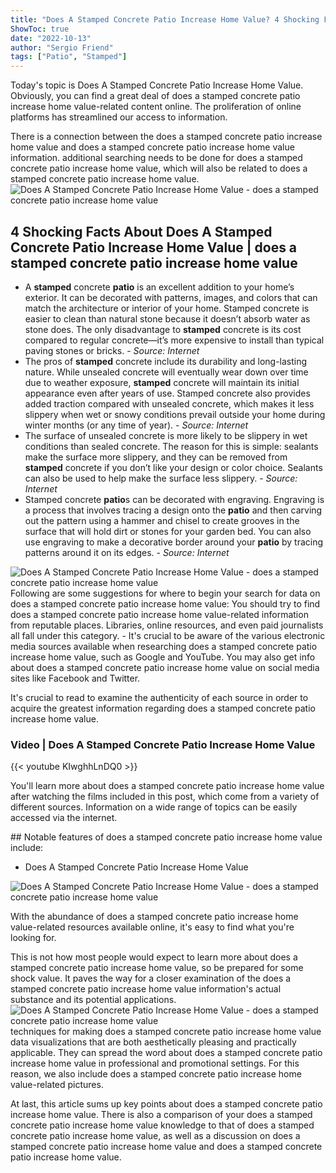 ```yaml
---
title: "Does A Stamped Concrete Patio Increase Home Value? 4 Shocking Facts"
ShowToc: true 
date: "2022-10-13"
author: "Sergio Friend" 
tags: ["Patio", "Stamped"]
---
```


	
Today's topic is Does A Stamped Concrete Patio Increase Home Value. Obviously, you can find a great deal of does a stamped concrete patio increase home value-related content online. The proliferation of online platforms has streamlined our access to information.

There is a connection between the does a stamped concrete patio increase home value and does a stamped concrete patio increase home value information. additional searching needs to be done for does a stamped concrete patio increase home value, which will also be related to does a stamped concrete patio increase home value.
<img loading="lazy" src="http://tampaconcretestaining.com/wp-content/uploads/stamped-concrete-driveway.jpg" onerror="this.onerror=null;this.src='https://blogger.googleusercontent.com/img/a/AVvXsEhe7F7TRXHtjiKvHb5vS7DmnxvpHiDyoYyYvm1nHB3Qp2_w3BnM6A2eq4v7FYxCC9bfZt3a9vIMtAYEKUiaDQbHMg-ViyGmRIj39MLp0bGFfgfYw1Dc9q_H-T0wiTm3l0Uq42dETrN9eC8aGJ9_IORZsxST1AcLR7np1koOfcc7tnHa4S8Mwz_xD9d0=s16000';" alt="Does A Stamped Concrete Patio Increase Home Value - does a stamped concrete patio increase home value" >

## 4 Shocking Facts About Does A Stamped Concrete Patio Increase Home Value | does a stamped concrete patio increase home value
-   A **stamped** concrete **patio** is an excellent addition to your home’s exterior. It can be decorated with patterns, images, and colors that can match the architecture or interior of your home. Stamped concrete is easier to clean than natural stone because it doesn’t absorb water as stone does. The only disadvantage to **stamped** concrete is its cost compared to regular concrete—it’s more expensive to install than typical paving stones or bricks. - <cite>Source: Internet</cite>
-   The pros of **stamped** concrete include its durability and long-lasting nature. While unsealed concrete will eventually wear down over time due to weather exposure, **stamped** concrete will maintain its initial appearance even after years of use. Stamped concrete also provides added traction compared with unsealed concrete, which makes it less slippery when wet or snowy conditions prevail outside your home during winter months (or any time of year). - <cite>Source: Internet</cite>
-   The surface of unsealed concrete is more likely to be slippery in wet conditions than sealed concrete. The reason for this is simple: sealants make the surface more slippery, and they can be removed from **stamped** concrete if you don’t like your design or color choice. Sealants can also be used to help make the surface less slippery. - <cite>Source: Internet</cite>
-   Stamped concrete **patio**s can be decorated with engraving. Engraving is a process that involves tracing a design onto the **patio** and then carving out the pattern using a hammer and chisel to create grooves in the surface that will hold dirt or stones for your garden bed. You can also use engraving to make a decorative border around your **patio** by tracing patterns around it on its edges. - <cite>Source: Internet</cite>


<img loading="lazy" src="https://blackwaterconcrete.com/wp-content/uploads/2016/09/riverrock2.jpg" onerror="this.onerror=null;this.src='https://blogger.googleusercontent.com/img/a/AVvXsEhe7F7TRXHtjiKvHb5vS7DmnxvpHiDyoYyYvm1nHB3Qp2_w3BnM6A2eq4v7FYxCC9bfZt3a9vIMtAYEKUiaDQbHMg-ViyGmRIj39MLp0bGFfgfYw1Dc9q_H-T0wiTm3l0Uq42dETrN9eC8aGJ9_IORZsxST1AcLR7np1koOfcc7tnHa4S8Mwz_xD9d0=s16000';" alt="Does A Stamped Concrete Patio Increase Home Value - does a stamped concrete patio increase home value" >
Following are some suggestions for where to begin your search for data on does a stamped concrete patio increase home value:
You should try to find does a stamped concrete patio increase home value-related information from reputable places. Libraries, online resources, and even paid journalists all fall under this category.
- It's crucial to be aware of the various electronic media sources available when researching does a stamped concrete patio increase home value, such as Google and YouTube. You may also get info about does a stamped concrete patio increase home value on social media sites like Facebook and Twitter.

It's crucial to read to examine the authenticity of each source in order to acquire the greatest information regarding does a stamped concrete patio increase home value.

### Video | Does A Stamped Concrete Patio Increase Home Value
{{< youtube KIwghhLnDQ0 >}} 

You'll learn more about does a stamped concrete patio increase home value after watching the films included in this post, which come from a variety of different sources. Information on a wide range of topics can be easily accessed via the internet.
<script async="async" data-cfasync="false" src="//normallydemandedalter.com/fe63df3c5408708b15d8dc3d9b206b31/invoke.js"></script>
<div id="container-fe63df3c5408708b15d8dc3d9b206b31"></div>
## Notable features of does a stamped concrete patio increase home value include:

- Does A Stamped Concrete Patio Increase Home Value

 <img loading="lazy" src="https://www.captainconcrete.ca/wp-content/uploads/2020/02/stamped-concrete-sm-1.jpg" onerror="this.onerror=null;this.src='https://blogger.googleusercontent.com/img/a/AVvXsEhe7F7TRXHtjiKvHb5vS7DmnxvpHiDyoYyYvm1nHB3Qp2_w3BnM6A2eq4v7FYxCC9bfZt3a9vIMtAYEKUiaDQbHMg-ViyGmRIj39MLp0bGFfgfYw1Dc9q_H-T0wiTm3l0Uq42dETrN9eC8aGJ9_IORZsxST1AcLR7np1koOfcc7tnHa4S8Mwz_xD9d0=s16000';" alt="Does A Stamped Concrete Patio Increase Home Value - does a stamped concrete patio increase home value" >

With the abundance of does a stamped concrete patio increase home value-related resources available online, it's easy to find what you're looking for.

This is not how most people would expect to learn more about does a stamped concrete patio increase home value, so be prepared for some shock value. It paves the way for a closer examination of the does a stamped concrete patio increase home value information's actual substance and its potential applications.
<img loading="lazy" src="https://blackwaterconcrete.com/wp-content/uploads/2016/09/riverrock-1024x768.jpg" onerror="this.onerror=null;this.src='https://blogger.googleusercontent.com/img/a/AVvXsEhe7F7TRXHtjiKvHb5vS7DmnxvpHiDyoYyYvm1nHB3Qp2_w3BnM6A2eq4v7FYxCC9bfZt3a9vIMtAYEKUiaDQbHMg-ViyGmRIj39MLp0bGFfgfYw1Dc9q_H-T0wiTm3l0Uq42dETrN9eC8aGJ9_IORZsxST1AcLR7np1koOfcc7tnHa4S8Mwz_xD9d0=s16000';" alt="Does A Stamped Concrete Patio Increase Home Value - does a stamped concrete patio increase home value" >
techniques for making does a stamped concrete patio increase home value data visualizations that are both aesthetically pleasing and practically applicable. They can spread the word about does a stamped concrete patio increase home value in professional and promotional settings. For this reason, we also include does a stamped concrete patio increase home value-related pictures.

At last, this article sums up key points about does a stamped concrete patio increase home value. There is also a comparison of your does a stamped concrete patio increase home value knowledge to that of does a stamped concrete patio increase home value, as well as a discussion on does a stamped concrete patio increase home value and does a stamped concrete patio increase home value.
	
	

